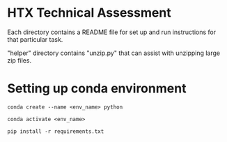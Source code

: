 # HTX Technical Assessment

Each directory contains a README file for set up and run instructions for that particular task.

"helper" directory contains "unzip.py" that can assist with unzipping large zip files.

# Setting up conda environment
`conda create --name <env_name> python`

`conda activate <env_name>`

`pip install -r requirements.txt`
